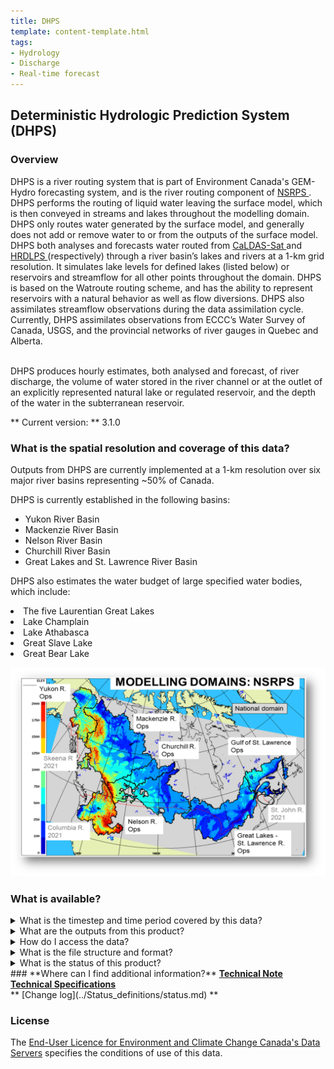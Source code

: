 ```yaml
---
title: DHPS
template: content-template.html
tags: 
- Hydrology
- Discharge
- Real-time forecast 
---
```


## **Deterministic Hydrologic Prediction System (DHPS)**

### **Overview**

<p>
DHPS is a river routing system that is part of Environment Canada's GEM-Hydro forecasting system,
and is the river routing component of <a href = "../../NSRPS/nsrps-3.1.0"> NSRPS </a>. DHPS performs the routing of liquid water leaving the surface
model, which is then conveyed in streams and lakes throughout the modelling domain. DHPS only routes water generated by the surface model, and generally
does not add or remove water to or from the outputs of the surface model. DHPS both analyses and forecasts water routed from <a href = "../../CALDAS-SAT/CALDAS-SAT-2.1.3"> CaLDAS-Sat </a> and <a href = "../../HRDLPS/HRDLPS-2.0"> HRDLPS </a>(respectively) through a river basin’s lakes and 
rivers at a 1-km grid resolution. It simulates lake levels for defined lakes (listed below) or reservoirs and streamflow for all other points 
throughout the domain. DHPS is based on the Watroute routing scheme, and has the ability to represent reservoirs with a natural behavior as well as flow diversions.
DHPS also assimilates streamflow observations during the data assimilation cycle. Currently, DHPS  assimilates 
observations from ECCC’s Water Survey of Canada, USGS, and the provincial networks of river gauges in Quebec and Alberta.
</p>

<p>
<br>
DHPS produces hourly estimates, both analysed and forecast, of river discharge, the volume of water stored in the river channel or at the outlet of an explicitly represented natural lake or regulated reservoir, and the depth of the water in the subterranean reservoir.
</p>

** Current version: ** 3.1.0
<br>
<!-- ** Past versions: **

* [x.x](./previous_versions/old_version.md)
* [x.x](./previous_versions/old_version.md) -->

### **What is the spatial resolution and coverage of this data?**

<p> 
Outputs from DHPS are currently implemented at a 1-km resolution over six major river basins representing ~50% of Canada.

DHPS is currently established in the following basins: 
<ul>
<li> Yukon River Basin </li>
<li> Mackenzie River Basin </li>
<li> Nelson River Basin  </li>
<li> Churchill River Basin </li>
<li> Great Lakes and St. Lawrence River Basin </li>
</ul> 
</p>

DHPS also estimates the water budget of large specified water bodies, which include:
<li> The five Laurentian Great Lakes </li>
<li> Lake Champlain </li>
<li> Lake Athabasca  </li>
<li> Great Slave Lake </li>
<li> Great Bear Lake </li>

![alt text](domain-images/NSRPS_domain.png)

### **What is available?**

<details>
<summary>What is the timestep and time period covered by this data? </summary>
<br>
Twice a day, launching at 00 and 12 UTC, DHPS performs a 12-h data assimilation cycle followed by a 6-day forecast. DHPS produces hourly discharge forecasts, as well
as 12-h forecasts and 24-h analyses of hydrological variables.
</details>

<details>
<br>
<summary>What are the outputs from this product? </summary>
<h5> DHPS produces analyses in near real-time and forecasts over the next six days. From the analyses and forecasts, DHPS provides hourly estimates of: </h5>
<ul>
<li>River discharge and;</li>
<li>The volume of water stored in the river channel or at the outlet of an explicitly represented natural lake or regulated reservoir</li>
</ul>
<h5>DHPS also provides analyses and forecasts of some variables averaged over the surface of specified large lakes (listed above) during successive 12-hour periods. Those variables are:</h5>
<ul>
<li>Precipitation</li>
<li>Evaporation</li>
<li>Terrestrial runoff</li>
</ul>
<h5>Outputs currently available via NetCDF</h5>
<div class="table-wrapper">
	<table>
		<thead>
			<tr>
				<th>Variable </th>
				<th>Variable long name</th>
				<th>Unit </th>
				<th>Level </th>
				<th>Frequency (analysis/forecast) </th>
			</tr>
		</thead>
		<tbody>
			<tr>
				<td>DISC </td>
				<td>Mean discharge value exiting the river channel over the hour ending at the indicated time</td>
				<td>m**3/s</td>
				<td>Surface</td>
				<td>1h/1h</td>
			</tr>
			<tr>
				<td>STOR </td>
				<td>Volume of water stored in the river channel or outlet of an explicitly represented natural lake or regulated reservoir (m3)</td>
				<td>m**3</td>
				<td>surface</td>
				<td>12h/24h</td>
			</tr>
			<tr>
				<td>LZS </td>
				<td>Depth of water in the lower zone storage or subterranean reservoir</td>
				<td>kg/m2</td>
				<td>surface</td>
				<td>12h/24h</td>
			</tr>
			<tr>
				<td>PRWM </td>
				<td>Precipitation averaged over a lake’s surface. See <i> Spatial domain and coverage </i> for more information </td>
				<td>mm</td>
				<td>surface</td>
				<td>12h/24h</td>
			</tr>
			<tr>
				<td>EVWM </td>
				<td>Evaporation averaged over a lake’s surface. See <i> Spatial domain and coverage </i> for more information </td>
				<td>mm</td>
				<td>surface</td>
				<td>12h/24h</td>
			</tr>
			<tr>
				<td>RUNF </td>
				<td>Terrestrial runoff averaged over a lake’s surface. See <i> Spatial domain and coverage </i> for more information </td>
				<td>mm</td>
				<td>surface</td>
				<td>12h/24h</td>
			</tr>
			<tr>
				<td>DIRF </td>
				<td>Flow directions used to calculate the river network </td>
				<td>-</td>
				<td>-</td>
				<td>constant</td>
			</tr>
			<tr>
				<td>DA </td>
				<td>The area of the terrain draining to each grid cell.</td>
				<td>km2</td>
				<td>-</td>
				<td>constant</td>
			</tr>
			<tr>
				<td>REAC </td>
				<td> Explicitly represented natural lake or regulated reservoir.</td>
				<td>-</td>
				<td>-</td>
				<td>constant</td>
			</tr>
		</tbody>
	</table>
</div>
</details>

<details>
<summary>How do I access the data? </summary>
<br>
<p> <i> Currently DHPS data is only available through ECCC's internal Science Network</i> </p>
</details>


<details>
<summary>What is the file structure and format?</summary>
<br>
<i> Currently DHPS data is available in NetCDF file format, click   <a href = "../../../data_access/file_formats/file_formats">  here  </a>  information on file formats  </i>
<br>
<br>
<h4> <i>.tar</i> package for each run contains the following: </h4>
<ul>
<li> <code> Analysis_River-Discharge</code>Twelve hours of river discharge analyses. The analyses correspond to the hour preceding the issue hour.For example, the <code> YYYYMMDDT13Z </code> file contains analysis for the hour starting 12:00Z and ending 12:59Z.  </li>
<li> <code> Storage-River-Channel </code> River channel storage forecasts. There are six files, one for every 24 forecast hours from 24 to 144 hours.  </li>
<li><code> Storage-LowZone </code> Contains Depth of water in the lower zone storage or subterranean reservoir (kg/m2). Refer to the technical documentation for a detailed description of LZS in WATROUTE. </li>
<li> Average of twelve hours of spatial analyses for evaporation(<code>Analysis_Evap-SpatialAvg12h</code>), precipitation(<code>Analysis_Precip-SpatialAvg12 </code>), and total runoff (<code>Analysis_Total-Runoff-Avg12h</code>) for the Great Lakes, Great Slave Lake, Great Bear Lake, Lake Athabasca, and Lake St. Clair.
 Evaporation and precipitation are averaged over the lake area. Runoff represents the total runoff into a body of water from its immediate watershed, distributed over the surface of that body of water or its immediate watershed. In the resulting files, every lake grid cell contains the spatial-temporal average value for the given variable.   </li>
<li><code> Drainage-Area </code> This is a constant field that defines the area of the terrain that drains into a given grid cell, including the grid cell itself.  </li>
<li><code> FlowDir-Corrected </code> Containing corrected flow directions underlying the river network of a modelling domain. Values range from 1 to 128, incremented by powers of 2, progressing clockwise starting from 1 to indicate East and ending with 128 to indicate Northeast. All bodies of water that are represented explicitly by the model are assigned a value of 256.  </li>
<li><code> Waterbody-ID </code> This file contains all bodies of water that are processed by the river-routing model explicitly. They are indexed numerically, starting at one. There are separate indexes for each basin, so as a result, the are six “1”s in this file. For additional details, please see the technical note.  </li>
<li><code> River-Discharge</code> Forecasted river discharge. There are a total of 144 files, one for each forecast hour.  </li>
<li> Forecasts of 12-hour accumulations of spatially averaged evaporation (<code>Evap-SpatialAvg</code>), precipitation (<code>Precip-SpatialAvg</code>), and runoff(<code> Total-Runoff-Avg </code>). There are 12 files,one for every 12 forecast hours from 12 to 144 hours. (012H to 144H). Evaporation and precipitation are averaged over the lake area. Runoff represents the total runoff into a body of water from its immediate watershed, distributed over the surface of that body of water or its immediate watershed. In the resulting files, every lake grid cell contains the spatial-temporal average value for the given variable.</li>
</ul>
</details>

<details>
<summary> What is the status of this product? </summary>
<br>
<b>Current Status</b>: Operational
<br>
<p> click   <a href = "../../../additional_information/operational-statuses/operational-status">  here  </a>  for descriptions of various operational statuses </p>
<h5> Note: Multiple sets of data exist under different suites and operational statuses </h5>
<div class="table-wrapper">
	<table>
		<thead>
			<tr>
				<th>Run type </th>
				<th>Valid dates</th>
				<th>Product type </th>
				<th>Comment </th>
			</tr>
		</thead>
		<tbody>
			<tr>
				<td>Operational </td>
				<td> 2021/12/01 12Z to Present</td>
				<td>Analysis and Forecast</td>
				<td> Fully operational IC3 product suite</td>
			</tr>
			<tr>
				<td>Experimental (not an actual 'run type') </td>
				<td> 2021/11/21 12Z to 2021/12/01 00Z</td>
				<td>Forecast</td>
				<td> - </td>
			</tr>
			<tr>
				<td>Experimental (not an actual 'run type') </td>
				<td> 021/11/21 00Z to 2021/11/30 12Z</td>
				<td>Analysis</td>
				<td> - </td>
			</tr>
			<tr>
				<td>Experimental (not an actual 'run type') </td>
				<td> gls, nel: from 2019/07/17 00Z; chu: from 2020/03/01 00Z; gsl, mck, yuk: from 2020/06/01 00Z):  </td>
				<td>Forecast and Analysis</td>
				<td> Available on the archive</td>
			</tr>
	</table>
</div>
</details>
### **Where can I find additional information?**
<b> <a href = https://collaboration.cmc.ec.gc.ca/cmc/CMOI/product_guide/docs/tech_notes/technote_dhps-310_20211130_e.pdf > Technical Note </a></b>
<br>
<b> <a href = https://collaboration.cmc.ec.gc.ca/cmc/CMOI/product_guide/docs/tech_specifications/tech_specifications_DHPS_3.1.0_e.pdf > Technical Specifications </a></b>
<br>
** [Change log](../Status_definitions/status.md) **

### **License**

The [End-User Licence for Environment and Climate Change Canada's Data Servers](../../license/license.md) specifies the conditions of use of this data.
